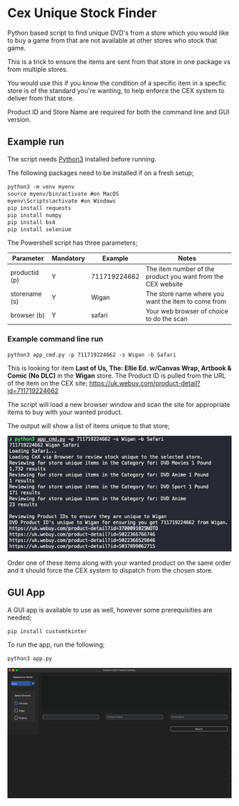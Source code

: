 # Cex Unique Stock Finder

Python based script to find unique DVD's from a store which you would like to buy a game from that are not available at other stores who stock that game.

This is a trick to ensure the items are sent from that store in one package vs from multiple stores.

You would use this if you know the condition of a specific item in a specfic store is of the standard you're wanting, to help enforce the CEX system to deliver from that store.


Product ID and Store Name are required for both the command line and GUI version.

## Example run

The script needs [Python3](https://www.python.org/downloads/) installed before running.

The following packages need to be installed if on a fresh setup;
```pwsh
python3 -m venv myenv 
source myenv/bin/activate #on MacOS
myenv\Scripts\activate #on Windows
pip install requests
pip install numpy
pip install bs4
pip install selenium
```


The Powershell script has three parameters;

|  Parameter | Mandatory  |  Example | Notes  |   
|---|---|---|---|
|  productid (p) |  Y | 711719224662 | The item number of the product you want from the CEX website |   
|  storename (s) | Y  | Wigan  | The store name where you want the item to come from  |   
|  browser (b) | Y  | safari  | Your web browser of choice to do the scan |   

### Example command line run
```pwsh
python3 app_cmd.py -p 711719224662 -s Wigan -b Safari
```
This is looking for item **Last of Us, The: Ellie Ed. w/Canvas Wrap, Artbook & Comic (No DLC)** in the **Wigan** store. The Product ID is pulled from the URL of the item on the CEX site; https://uk.webuy.com/product-detail?id=711719224662

The script will load a new browser window and scan the site for appropriate items to buy with your wanted product.

The output will show a list of items unique to that store;

![alt text](image.png)

Order one of these items along with your wanted product on the same order and it should force the CEX system to dispatch from the chosen store.

## GUI App
A GUI app is available to use as well, however some prerequisities are needed;

```pwsh
pip install customtkinter
```

To run the app, run the following;
```pwsh
python3 app.py  
```
![alt text](image-1.png)